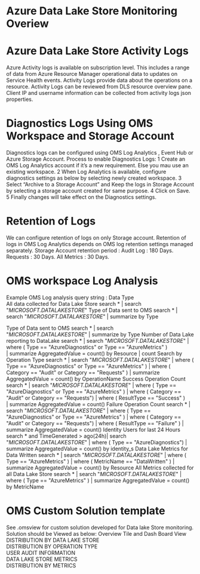 # Azure Data Lake Store Monitoring Overiew
# Azure Data Lake Store Activity Logs
Azure Activity logs is available on subscription level. This includes a range of data from Azure Resource Manager operational data to updates on Service Health events. Activity Logs provide data about the operations on a resource. 
Activity Logs can be reviewed from DLS resource overview pane. Client IP and username information can be collected from activity logs json properties.
# Diagnostics Logs Using OMS Workspace and Storage Account
Diagnostics logs can be configured using OMS Log Analytics , Event Hub or Azure Storage Account.
Process to enable Diagnostics Logs:
1	Create an OMS Log Analytics account if it’s a new requirement. Else you mau use an existing workspace.
2	When Log Analytics is available, configure diagnostics settings as below by selecting newly created workspace.
3	Select “Archive to a Storage Account” and Keep the logs in Storage Account by selecting a storage account created for same purpose.
4	Click on Save.
5	Finally changes will take effect on the Diagnostics settings.
# Retention of Logs
We can configure retention of logs on only Storage account. Retention of logs in OMS Log Analytics depends on OMS log retention settings managed separately.
Storage Account retention period :
Audit Log : 180 Days.
Requests : 30 Days.
All Metrics : 30 Days.
# OMS workspace Log Analysis
Example OMS Log analysis query string :
Data Type	
All data collected for Data Lake Store
	search *
| search "*MICROSOFT.DATALAKESTORE*"
Type of Data sent to OMS
search *
| search "*MICROSOFT.DATALAKESTORE*"
| summarize by Type

Type of Data sent to OMS	search *
| search "*MICROSOFT.DATALAKESTORE*"
| summarize by Type
Number of Data Lake reporting to DataLake	search *
| search "*MICROSOFT.DATALAKESTORE*"
| where ( Type == "AzureDiagnostics" or Type == "AzureMetrics" )  
|  summarize AggregatedValue = count() by Resource | count
Search by Operation Type	search * | search "*MICROSOFT.DATALAKESTORE*" | where ( Type == "AzureDiagnostics" or Type == "AzureMetrics" )  |  where ( Category == "Audit" or Category == "Requests" ) | summarize AggregatedValue = count() by OperationName
Success Operation Count	search * | search "*MICROSOFT.DATALAKESTORE*" | where ( Type == "AzureDiagnostics" or Type == "AzureMetrics" ) | where ( Category == "Audit" or Category == "Requests") | where ( ResultType == "Success" )  
|  summarize AggregatedValue = count()
Failure Operation Count	search * | search "*MICROSOFT.DATALAKESTORE*" | where ( Type == "AzureDiagnostics" or Type == "AzureMetrics" ) | where ( Category == "Audit" or Category == "Requests") | where ( ResultType == "Failure" ) 
|  summarize AggregatedValue = count()
Identity Users for last 24 Hours	search *  and TimeGenerated > ago(24h)| search "*MICROSOFT.DATALAKESTORE*" | where ( Type == "AzureDiagnostics") | summarize AggregatedValue = count() by identity_s
Data Lake Metrics for Data Written	search *
| search "*MICROSOFT.DATALAKESTORE*"
| where ( Type == "AzureMetrics" )
| where ( MetricName == "DataWritten" )
|  summarize AggregatedValue = count() by Resource
All Metrics collected for all Data Lake Store	search *
| search "*MICROSOFT.DATALAKESTORE*"
| where ( Type == "AzureMetrics" ) | summarize AggregatedValue = count() by MetricName
	
	
# OMS Custom Solution template	
See .omsview for custom solution developed for Data lake Store monitoring.
Solution should be Viewed as below:
Overview Tile and Dash Board	View
DISTRIBUTION BY DATA LAKE STORE	 
DISTRIBUTION BY OPERATION TYPE	 
USER AUDIT INFORMATION	 
DATA LAKE STORE METRICS	 
DISTRIBUTION BY METRICS	 
	


